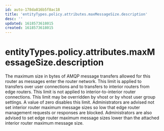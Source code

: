 ```yaml
---
id: auto-178da816b5f8ac18
title: 'entityTypes.policy.attributes.maxMessageSize.description'
desc: ''
updated: 1618573618015
created: 1618573618015
---
```

# entityTypes.policy.attributes.maxMessageSize.description

The maximum size in bytes of AMQP message transfers allowed for this router as messages enter the router network. This limit is applied to transfers over user connections and to transfers to interior routers from edge routers. This limit is not applied to interior-to-interior router connections. This limit may be overridden by vhost or by vhost user group settings. A value of zero disables this limit. Administrators are advised not set interior router maximum message sizes so low that edge router management requests or responses are blocked. Administrators are also advised to set edge router maximum message sizes lower than the attached interior router maximum message size.